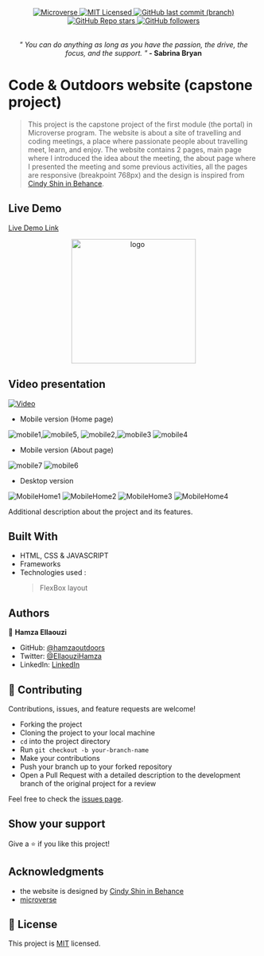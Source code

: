 <p align="center">
  <a href="https://www.microverse.org/">
    <img alt="Microverse" src="https://img.shields.io/badge/-Microverse-blueviolet?style=flat-square">
  </a>
  <a href="https://github.com/Hamzaoutdoors/to-do-list/blob/development/LICENSE">
    <img alt="MIT Licensed" src="https://img.shields.io/github/license/Hamzaoutdoors/to-do-list?style=flat-square">
  </a>
  <a href="https://github.com/Hamzaoutdoors/Code_Outdoors_Meetings">
    <img alt="GitHub last commit (branch)" src="https://img.shields.io/github/last-commit/Hamzaoutdoors/Code_Outdoors_Meetings/main?color=blue&style=flat-square">
  </a>
  <a href="https://github.com/Hamzaoutdoors/Code_Outdoors_Meetings">
    <img alt="GitHub Repo stars" src="https://img.shields.io/github/stars/Hamzaoutdoors/Code_Outdoors_Meetings?color=orange&label=%E2%98%85%20stars%20&style=flat-square">
  </a>
  <a href="https://github.com/Hamzaoutdoors">
    <img alt="GitHub followers" src="https://img.shields.io/github/followers/Hamzaoutdoors?color=yellow&logo=github&style=flat-square">
  </a>
</p>

 </br>
 <div align="center">
  <em align="center" style>" You can do anything as long as you have the passion, the drive, the focus, and the support. "</em><strong> - Sabrina Bryan</strong>
  </div>
  
# Code & Outdoors website (capstone project)

> This project is the capstone project of the first module (the portal) in Microverse program.
The website is about a site of travelling and coding meetings, a place where passionate people about travelling meet, learn, and enjoy. The website contains 2 pages, main page where I introduced the idea about the meeting, the about page where I presented the meeting and some previous activities, all the pages are responsive (breakpoint 768px) and the design is inspired from [Cindy Shin in Behance](https://www.behance.net/adagio07).

## Live Demo

[Live Demo Link](https://hamzaoutdoors.github.io/Code_Outdoors_Meetings/)

 <p align="center">
    <img alt="logo" src="https://user-images.githubusercontent.com/80895497/132954145-e835aec3-c3d9-4f3f-89c9-70f48f9d794f.gif" width="250" height="250">
</p>

## Video presentation

[![Video](https://user-images.githubusercontent.com/80895497/128188416-9e2f3451-e937-4a81-9c09-50a6573dc248.png)](https://loom.com/share/ddfa9eb5434f44448364d469e33b7ea3)

- Mobile version (Home page)

![mobile1](https://user-images.githubusercontent.com/80895497/128024374-0b2e20c6-2e39-4ac7-9dad-7fdcc0c292f5.PNG),![mobile5](https://user-images.githubusercontent.com/80895497/128024746-450f3b2c-afe4-4765-87b5-efd083fce021.PNG), ![mobile2](https://user-images.githubusercontent.com/80895497/128024525-d3c13714-3242-467b-9608-632f9f7844bb.PNG),![mobile3](https://user-images.githubusercontent.com/80895497/128024688-44fb112d-f439-4100-bfee-ebcf75cd9ef5.PNG)
![mobile4](https://user-images.githubusercontent.com/80895497/128024747-8e382652-952a-46cd-9af0-57fcf9eaef44.PNG)

- Mobile version (About page)

![mobile7](https://user-images.githubusercontent.com/80895497/128091722-791f0809-c50a-4c2d-8fa3-6606298f6455.PNG)
![mobile6](https://user-images.githubusercontent.com/80895497/128091744-0a7820aa-8bd2-45c7-953a-edc76d82b383.PNG)

- Desktop version 

![MobileHome1](https://user-images.githubusercontent.com/80895497/128092540-e39c1276-148e-479e-a2c6-011f58840f6a.PNG)
![MobileHome2](https://user-images.githubusercontent.com/80895497/128092556-6e8e9bc2-2ea4-4de3-82e3-9e3377704dfa.PNG)
![MobileHome3](https://user-images.githubusercontent.com/80895497/128092579-0dfc9973-8120-4b26-9802-02713259eba8.PNG)
![MobileHome4](https://user-images.githubusercontent.com/80895497/128092595-52a5ee58-d043-49e1-b73e-8265ee14be58.PNG)


Additional description about the project and its features.

## Built With

- HTML, CSS & JAVASCRIPT
- Frameworks
- Technologies used :
   > FlexBox layout

## Authors

👤 **Hamza Ellaouzi**

- GitHub: [@hamzaoutdoors](https://github.com/Hamzaoutdoors)
- Twitter: [@EllaouziHamza](https://twitter.com/EllaouziHamza)
- LinkedIn: [LinkedIn](https://www.linkedin.com/in/hamza-ellaouzi-137a45b8/)

## 🤝 Contributing

Contributions, issues, and feature requests are welcome!
* Forking the project
* Cloning the project to your local machine
* `cd` into the project directory
* Run `git checkout -b your-branch-name`
* Make your contributions
* Push your branch up to your forked repository
* Open a Pull Request with a detailed description to the development branch of the original project for a review

Feel free to check the [issues page](https://github.com/Hamzaoutdoors/HTML-CSS-JavaScript-capstone-project/issues).

## Show your support

Give a ⭐️ if you like this project!

## Acknowledgments

- the website is designed by [Cindy Shin in Behance](https://www.behance.net/adagio07)
- [microverse](https://www.microverse.org/)

## 📝 License

This project is [MIT](./MIT.md) licensed.
